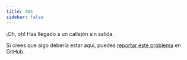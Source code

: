```yaml
---
title: 404
sidebar: false
---
```


¡Oh, oh! Has llegado a un callejón sin salida.

Si crees que algo debería estar aquí, puedes [reportar este problema](https://github.com/numpy/numpy.org/issues) en GitHub.
